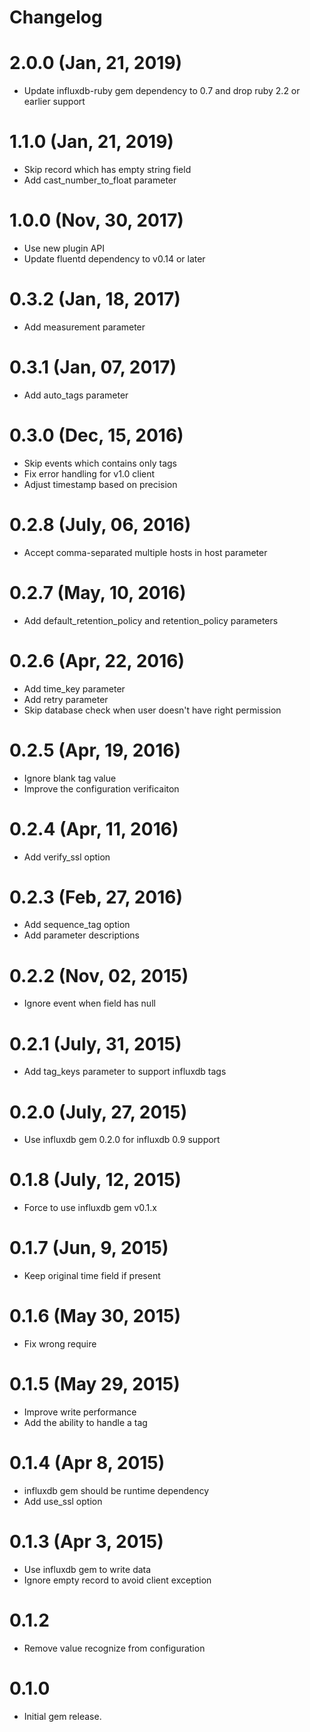 Changelog
=========

2.0.0 (Jan, 21, 2019)
=====

- Update influxdb-ruby gem dependency to 0.7 and drop ruby 2.2 or earlier support

1.1.0 (Jan, 21, 2019)
=====

- Skip record which has empty string field
- Add cast_number_to_float parameter

1.0.0 (Nov, 30, 2017)
=====

- Use new plugin API
- Update fluentd dependency to v0.14 or later

0.3.2 (Jan, 18, 2017)
=====

- Add measurement parameter

0.3.1 (Jan, 07, 2017)
=====

- Add auto_tags parameter

0.3.0 (Dec, 15, 2016)
=====

- Skip events which contains only tags
- Fix error handling for v1.0 client
- Adjust timestamp based on precision

0.2.8 (July, 06, 2016)
=====

- Accept comma-separated multiple hosts in host parameter

0.2.7 (May, 10, 2016)
=====

- Add default_retention_policy and retention_policy parameters

0.2.6 (Apr, 22, 2016)
=====

- Add time_key parameter
- Add retry parameter
- Skip database check when user doesn't have right permission

0.2.5 (Apr, 19, 2016)
=====

- Ignore blank tag value
- Improve the configuration verificaiton

0.2.4 (Apr, 11, 2016)
=====

- Add verify_ssl option

0.2.3 (Feb, 27, 2016)
=====

- Add sequence_tag option
- Add parameter descriptions

0.2.2 (Nov, 02, 2015)
=====

- Ignore event when field has null

0.2.1 (July, 31, 2015)
=====

- Add tag_keys parameter to support influxdb tags

0.2.0 (July, 27, 2015)
=====

- Use influxdb gem 0.2.0 for influxdb 0.9 support

0.1.8 (July, 12, 2015)
=====

- Force to use influxdb gem v0.1.x

0.1.7 (Jun, 9, 2015)
=====

- Keep original time field if present

0.1.6 (May 30, 2015)
=====

- Fix wrong require

0.1.5 (May 29, 2015)
=====

- Improve write performance
- Add the ability to handle a tag

0.1.4 (Apr 8, 2015)
=====

- influxdb gem should be runtime dependency
- Add use_ssl option

0.1.3 (Apr 3, 2015)
=====

- Use influxdb gem to write data
- Ignore empty record to avoid client exception

0.1.2
=====

- Remove value recognize from configuration

0.1.0
=====

- Initial gem release.
